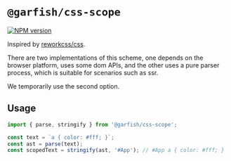 # `@garfish/css-scope`

[![NPM version](https://img.shields.io/npm/v/@garfish/es-module.svg?style=flat-square)](https://www.npmjs.com/package/@garfish/es-module)

Inspired by [reworkcss/css](https://github.com/reworkcss/css).

There are two implementations of this scheme, one depends on the browser platform, uses some dom APIs, and the other uses a pure parser process, which is suitable for scenarios such as ssr.

We temporarily use the second option.

## Usage

```js
import { parse, stringify } from '@garfish/css-scope';

const text = `a { color: #fff; }`;
const ast = parse(text);
const scopedText = stringify(ast, '#App'); // #App a { color: #fff; }
```
